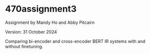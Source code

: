 # 470assignment3

Assignment by Mandy Ho and Abby Pitcairn

Version: 31 October 2024

Comparing bi-encoder and cross-encoder BERT IR systems with and without finetuning. 
